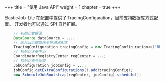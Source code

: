 +++
title = "使用 Java API"
weight = 1
chapter = true
+++

ElasticJob-Lite 在配置中提供了 TracingConfiguration，目前支持数据库方式配置。
开发者也可以通过 SPI 自行扩展。

```java
    // 初始化数据源
    DataSource dataSource = ...;
    // 定义日志数据库事件溯源配置
    TracingConfiguration tracingConfig = new TracingConfiguration<>("RDB", dataSource);
    // 初始化注册中心
    CoordinatorRegistryCenter regCenter = ...;
    // 初始化作业配置
    JobConfiguration jobConfig = ...;
    jobConfig.getExtraConfigurations().add(tracingConfig);
    new ScheduleJobBootstrap(regCenter, jobConfig).schedule();
```

